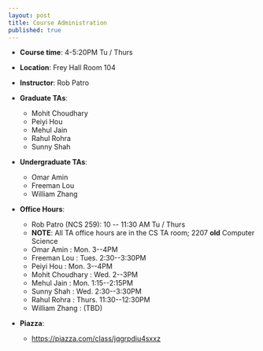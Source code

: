 ```yaml
---
layout: post
title: Course Administration
published: true
---
```


* **Course time**: 4-5:20PM Tu / Thurs 
* **Location**: Frey Hall Room 104
* **Instructor**: Rob Patro
* **Graduate TAs**: 
    * Mohit Choudhary
    * Peiyi Hou
    * Mehul Jain
    * Rahul Rohra
    * Sunny Shah
    
* **Undergraduate TAs**: 
    * Omar Amin 
    * Freeman Lou 
    * William Zhang 

* **Office Hours**:
    * Rob Patro (NCS 259): 10 -- 11:30 AM Tu / Thurs
    * **NOTE**: All TA office hours are in the CS TA room; 2207 **old** Computer Science
    * Omar Amin : Mon. 3--4PM 
    * Freeman Lou : Tues. 2:30--3:30PM 
    * Peiyi Hou : Mon. 3--4PM
    * Mohit Choudhary : Wed. 2--3PM
    * Mehul Jain : Mon. 1:15--2:15PM
    * Sunny Shah : Wed. 2:30--3:30PM
    * Rahul Rohra : Thurs. 11:30--12:30PM
    * William Zhang : (TBD)
    
* **Piazza**:
    * https://piazza.com/class/jqgrpdiu4sxxz
